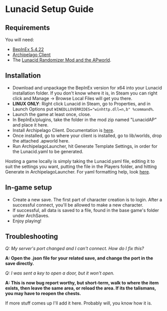 # Lunacid Setup Guide
## Requirements

You will need:
- [BepInEx 5.4.22](https://github.com/BepInEx/BepInEx/releases/tag/v5.4.22)
- [Archipelago Client](https://github.com/ArchipelagoMW/Archipelago/releases)
- The [Lunacid Randomizer Mod and the APworld](https://github.com/Witchybun/LunacidAPClient/releases/).

## Installation

- Download and unpackage the BepInEx version for x64 into your Lunacid installation folder.  If you don't know where it is, in Steam you can right click and Manage -> Browse Local Files will get you there.
- **LINUX ONLY**: Right click Lunacid in Steam, go to Properties, and in Launch Options put `WINEDLLOVERRIDES="winhttp.dll=n,b" %command%`.
- Launch the game at least once, close.
- In BepInEx/plugins, take the folder in the mod zip named "LunacidAP" and place it here.
- Install Archipelago Client.  Documentation is [here](https://archipelago.gg/tutorial/Archipelago/setup/en).
- Once installed, go to where your client is installed, go to lib/worlds, drop the attached .apworld here.
- Run ArchipelagoLauncher, hit Generate Template Settings, in order for the Lunacid.yaml to be generated.

Hosting a game locally is simply taking the Lunacid.yaml file, editing it to suit the settings you want, putting the file in the Players folder, and hitting Generate in ArchipelagoLauncher.  For yaml formatting help, look [here](https://archipelago.gg/tutorial/Archipelago/advanced_settings/en).

## In-game setup

- Create a new save.  The first part of character creation is to login.  After a successful connect, you'll be allowed to make a new character. 
- If successful, all data is saved to a file, found in the base game's folder under ArchSaves.
- Enjoy playing!

## Troubleshooting

*Q: My server's port changed and I can't connect.  How do I fix this?*

**A: Open the .json file for your related save, and change the port in the save directly.**

*Q: I was sent a key to open a door, but it won't open.*

**A: This is now bug report worthy, but short-term, walk to where the item exists, then leave the same area, or reload the area.  If its the talismans, you may have to reopen the chests.**

If more stuff comes up I'll add it here.  Probably will, you know how it is.
